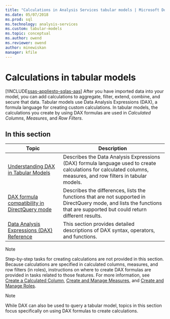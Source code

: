 ```yaml
---
title: "Calculations in Analysis Services tabular models | Microsoft Docs"
ms.date: 05/07/2018
ms.prod: sql
ms.technology: analysis-services
ms.custom: tabular-models
ms.topic: conceptual
ms.author: owend
ms.reviewer: owend
author: minewiskan
manager: kfile
---
```

# Calculations in tabular models
[!INCLUDE[ssas-appliesto-sqlas-aas](../../includes/ssas-appliesto-sqlas-aas.md)]
  After you have imported data into your model, you can add calculations to aggregate, filter, extend, combine, and secure that data. Tabular models use Data Analysis Expressions (DAX), a formula language for creating custom calculations. In tabular models, the calculations you create by using DAX formulas are used in *Calculated Columns*, *Measures*, and *Row Filters*.  
  
## In this section  
  
|Topic|Description|  
|-----------|-----------------|  
|[Understanding DAX in Tabular Models](../../analysis-services/tabular-models/understanding-dax-in-tabular-models-ssas-tabular.md)|Describes the Data Analysis Expressions (DAX) formula language used to create calculations for calculated columns, measures, and row filters in tabular models.|  
|[DAX formula compatibility in DirectQuery mode](http://msdn.microsoft.com/981b6a68-434d-4db6-964e-d92f8eb3ee3e)|Describes the differences, lists the functions that are not supported in DirectQuery mode, and lists the functions that are supported but could return different results.|  
|[Data Analysis Expressions (DAX) Reference](http://msdn.microsoft.com/70a82136-0926-4a91-bcb3-e18e82593b0d)|This section provides detailed descriptions of DAX syntax, operators, and functions.|  
  
> [!NOTE]  
>  Step-by-step tasks for creating calculations are not provided in this section. Because calculations are specified in calculated columns, measures, and row filters (in roles), instructions on where to create DAX formulas are provided in tasks related to those features. For more information, see [Create a Calculated Column](../../analysis-services/tabular-models/ssas-calculated-columns-create-a-calculated-column.md), [Create and Manage Measures](../../analysis-services/tabular-models/create-and-manage-measures-ssas-tabular.md), and [Create and Manage Roles](../../analysis-services/tabular-models/create-and-manage-roles-ssas-tabular.md).  
  
> [!NOTE]  
>  While DAX can also be used to query a tabular model, topics in this section focus specifically on using DAX formulas to create calculations.  
  
  
